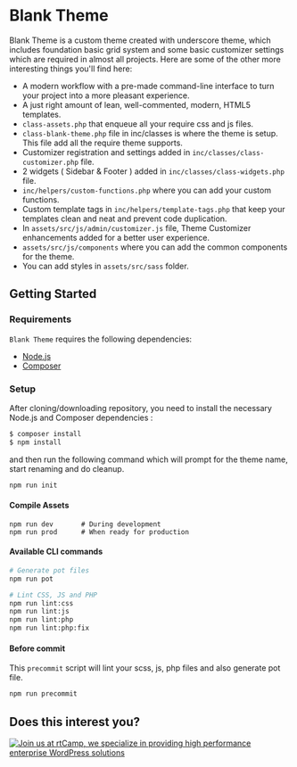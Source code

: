 Blank Theme
===

Blank Theme is a custom theme created with underscore theme, which includes foundation basic grid system and some basic customizer settings which are required in almost all projects. Here are some of the other more interesting things you'll find here:

* A modern workflow with a pre-made command-line interface to turn your project into a more pleasant experience.
* A just right amount of lean, well-commented, modern, HTML5 templates.
* `class-assets.php` that enqueue all your require css and js files.
* `class-blank-theme.php` file in inc/classes is where the theme is setup. This file add all the require theme supports. 
* Customizer registration and settings added in `inc/classes/class-customizer.php` file.
* 2 widgets ( Sidebar & Footer ) added in `inc/classes/class-widgets.php` file.
* `inc/helpers/custom-functions.php` where you can add your custom functions.
* Custom template tags in `inc/helpers/template-tags.php` that keep your templates clean and neat and prevent code duplication.
* In `assets/src/js/admin/customizer.js` file, Theme Customizer enhancements added for a better user experience.
* `assets/src/js/components` where you can add the common components for the theme.
* You can add styles in `assets/src/sass` folder.


Getting Started
---------------

### Requirements

`Blank Theme` requires the following dependencies:

- [Node.js](https://nodejs.org/)
- [Composer](https://getcomposer.org/)

### Setup

After cloning/downloading repository, you need to install the necessary Node.js and Composer dependencies :

```bash
$ composer install
$ npm install
```

and then run the following command which will prompt for the theme name, start renaming and do cleanup.

```bash
npm run init
```



#### Compile Assets

```
npm run dev       # During development
npm run prod      # When ready for production
```



#### Available CLI commands

```bash
# Generate pot files
npm run pot

# Lint CSS, JS and PHP
npm run lint:css
npm run lint:js
npm run lint:php
npm run lint:php:fix
```



#### Before commit

This `precommit` script will lint your scss, js, php files and also generate pot file.

```bash
npm run precommit
```



Does this interest you?
---------------
<a href="https://rtcamp.com/"><img src="https://rtcamp.com/wp-content/uploads/sites/2/2019/04/github-banner@2x.png" alt="Join us at rtCamp, we specialize in providing high performance enterprise WordPress solutions"></a>
